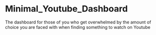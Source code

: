 # Minimal_Youtube_Dashboard
The dashboard for those of you who get overwhelmed by the amount of choice you are faced with when finding something to watch on Youtube
